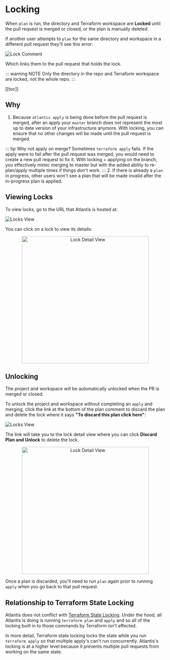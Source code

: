 # Locking
When `plan` is run, the directory and Terraform workspace are **Locked** until the pull request is merged or closed, or the plan is manually deleted.

If another user attempts to `plan` for the same directory and workspace in a different pull request
they'll see this error:

![Lock Comment](./images/lock-comment.png)

Which links them to the pull request that holds the lock.

::: warning NOTE
Only the directory in the repo and Terraform workspace are locked, not the whole repo.
:::

[[toc]]

## Why
1. Because `atlantis apply` is being done before the pull request is merged, after
an apply your `master` branch does not represent the most up to date version of your infrastructure
anymore. With locking, you can ensure that no other changes will be made until the
pull request is merged.

::: tip Why not apply on merge?
Sometimes `terraform apply` fails. If the apply were to fail after the pull
request was merged, you would need to create a new pull request to fix it.
With locking + applying on the branch, you effectively mimic merging to master
but with the added ability to re-plan/apply multiple times if things don't work.
:::
2. If there is already a `plan` in progress, other users won't see a plan that
will be made invalid after the in-progress plan is applied.

## Viewing Locks
To view locks, go to the URL that Atlantis is hosted at:

![Locks View](./images/locks-ui.png)

You can click on a lock to view its details:

<p align="center">
    <img src="./images/lock-detail-ui.png" alt="Lock Detail View" height="400px">
</p>

## Unlocking
The project and workspace will be automatically unlocked when the PR is merged or closed.

To unlock the project and workspace without completing an `apply` and merging, click the link
at the bottom of the plan comment to discard the plan and delete the lock where
it says **"To discard this plan click here"**:

![Locks View](./images/lock-delete-comment.png)

The link will take you to the lock detail view where you can click **Discard Plan and Unlock**
to delete the lock.

<p align="center">
    <img src="./images/lock-detail-ui.png" alt="Lock Detail View" height="400px">
</p>

Once a plan is discarded, you'll need to run `plan` again prior to running `apply` when you go back to that pull request.

## Relationship to Terraform State Locking
Atlantis does not conflict with [Terraform State Locking](https://www.terraform.io/docs/state/locking.html). Under the hood, all
Atlantis is doing is running `terraform plan` and `apply` and so all of the
locking built in to those commands by Terraform isn't affected.

In more detail, Terraform state locking locks the state while you run `terraform apply`
so that multiple apply's can't run concurrently. Atlantis's locking is at a higher
level because it prevents multiple pull requests from working on the same state.
